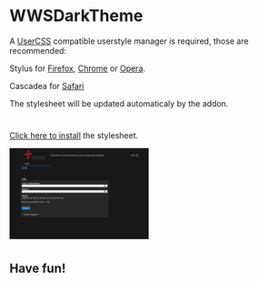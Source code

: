 # WWSDarkTheme
A [UserCSS](https://github.com/openstyles/stylus/wiki/UserCSS) compatible userstyle manager is required, those are recommended:

Stylus for [Firefox](https://addons.mozilla.org/en-US/firefox/addon/styl-us/), [Chrome](https://chrome.google.com/webstore/detail/stylus/clngdbkpkpeebahjckkjfobafhncgmne) or [Opera](https://addons.opera.com/en-gb/extensions/details/stylus/).

Cascadea for [Safari](https://cascadea.app/)

The stylesheet will be updated automaticaly by the addon.
#

[Click here to install](https://raw.githubusercontent.com/carldamke/WWSDarkTheme/master/schulportal-erz-pb-dark.user.css) the stylesheet.

<img align="center" src="https://raw.githubusercontent.com/carldamke/WWSDarkTheme/master/img/screenshot.JPG" height="160" title="Click to enlarge"></img>
#

## Have fun!
